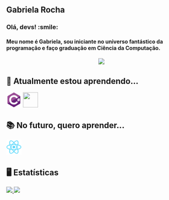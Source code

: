 <h2>Gabriela Rocha</h1>

<h3>Olá, devs! :smile:</h3>


<h4>Meu nome é Gabriela, sou iniciante no universo fantástico da programação e faço graduação em Ciência da Computação.</h4>

<p align="center">
  <img src="https://i.pinimg.com/originals/a1/64/12/a164126cbaab8678e9f371b4b113e28f.gif" width="350">
</p>

## 🌱 Atualmente estou aprendendo...
<img src="https://github.com/devicons/devicon/blob/v2.16.0/icons/csharp/csharp-original.svg" width="40" height="40"/> <img src="https://cdn.jsdelivr.net/gh/devicons/devicon/icons/python/python-original.svg" width="40" height="40"/>


## 📚 No futuro, quero aprender...
<img src="https://github.com/devicons/devicon/blob/v2.16.0/icons/react/react-original.svg"  width="40" height="40"/>

## 🖥️ Estatísticas
<div>
<a href="https://github.com/rochagabs">
<img height="180em" src="https://github-readme-stats.vercel.app/api/top-langs/?username=rochagabs&layout=compact&langs_count=7&theme=dracula"/>
<img height="180em" src="https://github-readme-stats.vercel.app/api?username=rochagabs&show_icons=true&theme=dracula&include_all_commits=true&count_private=true"/>
</div>
